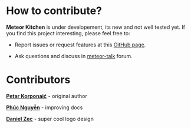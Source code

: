 How to contribute?
==================

**Meteor Kitchen** is under developement, its new and not well tested yet. If you find this project interesting, please feel free to:

- Report issues or request features at this <a href="https://github.com/perak/kitchen-site/issues" target="_blank">GitHub page</a>.

- Ask questions and discuss in <a href="https://groups.google.com/forum/#!topic/meteor-talk/zXgP7ddCdHk" target="_blank">meteor-talk</a> forum.


Contributors
============

<a href="https://github.com/perak" target="_blank"><b>Petar Korponaić</b></a> - original author

<a href="https://github.com/npvn" target="_blank"><b>Phúc Nguyễn</b></a> - improving docs

<a href="#" target="_blank"><b>Daniel Zec</b></a> - super cool logo design
